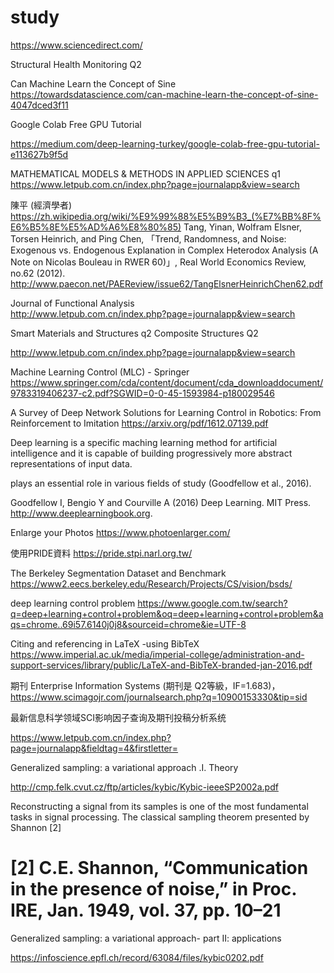 # study


https://www.sciencedirect.com/


Structural Health Monitoring   Q2

Can Machine Learn the Concept of Sine
https://towardsdatascience.com/can-machine-learn-the-concept-of-sine-4047dced3f11

Google Colab Free GPU Tutorial

https://medium.com/deep-learning-turkey/google-colab-free-gpu-tutorial-e113627b9f5d


MATHEMATICAL MODELS & METHODS IN APPLIED SCIENCES q1
https://www.letpub.com.cn/index.php?page=journalapp&view=search

陳平 (經濟學者)
https://zh.wikipedia.org/wiki/%E9%99%88%E5%B9%B3_(%E7%BB%8F%E6%B5%8E%E5%AD%A6%E8%80%85)
 Tang, Yinan, Wolfram Elsner, Torsen Heinrich, and Ping Chen, 「Trend, Randomness, and Noise: Exogenous vs. Endogenous Explanation in Complex Heterodox Analysis (A Note on Nicolas Bouleau in RWER 60)」, Real World Economics Review, no.62 (2012).
 http://www.paecon.net/PAEReview/issue62/TangElsnerHeinrichChen62.pdf
 
 Journal of Functional Analysis  
 http://www.letpub.com.cn/index.php?page=journalapp&view=search
 
 Smart Materials and Structures q2
 Composite Structures  Q2
 
 http://www.letpub.com.cn/index.php?page=journalapp&view=search

Machine Learning Control (MLC) - Springer  
https://www.springer.com/cda/content/document/cda_downloaddocument/9783319406237-c2.pdf?SGWID=0-0-45-1593984-p180029546

A Survey of Deep Network Solutions for Learning Control in Robotics: From Reinforcement to Imitation
https://arxiv.org/pdf/1612.07139.pdf

Deep learning is a specific maching learning method for artificial intelligence and it is capable of building progressively more abstract representations of input data.

plays an essential role in various fields of study  (Goodfellow et al., 2016).

Goodfellow I, Bengio Y and Courville A (2016) Deep Learning. MIT Press. http://www.deeplearningbook.org.

Enlarge your Photos
https://www.photoenlarger.com/

使用PRIDE資料
https://pride.stpi.narl.org.tw/

The Berkeley Segmentation Dataset and Benchmark
https://www2.eecs.berkeley.edu/Research/Projects/CS/vision/bsds/


deep learning control problem
https://www.google.com.tw/search?q=deep+learning+control+problem&oq=deep+learning+control+problem&aqs=chrome..69i57.6140j0j8&sourceid=chrome&ie=UTF-8

Citing and referencing in LaTeX -using BibTeX
https://www.imperial.ac.uk/media/imperial-college/administration-and-support-services/library/public/LaTeX-and-BibTeX-branded-jan-2016.pdf

期刊 Enterprise Information Systems  (期刊是 Q2等級，IF=1.683)，
https://www.scimagojr.com/journalsearch.php?q=10900153330&tip=sid


最新信息科学领域SCI影响因子查询及期刊投稿分析系统

https://www.letpub.com.cn/index.php?page=journalapp&fieldtag=4&firstletter=

Generalized sampling: a variational approach .I. Theory

http://cmp.felk.cvut.cz/ftp/articles/kybic/Kybic-ieeeSP2002a.pdf

Reconstructing a signal from its samples is one of the most
fundamental tasks in signal processing. The classical sampling
theorem presented by Shannon [2]

[2] C.E. Shannon, “Communication in the presence of noise,” in Proc. IRE,
Jan. 1949, vol. 37, pp. 10–21
=========================================================================================================================

Generalized sampling: a variational approach- part II: applications

https://infoscience.epfl.ch/record/63084/files/kybic0202.pdf
